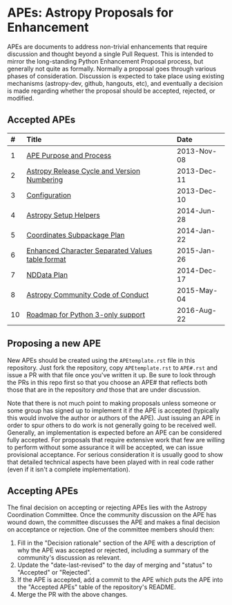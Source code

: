 # APEs: Astropy Proposals for Enhancement

APEs are documents to address non-trivial enhancements that require discussion
and thought beyond a single Pull Request. This is intended to mirror the
long-standing Python Enhancement  Proposal process, but generally not quite as
formally. Normally a proposal goes through various phases of consideration.
Discussion is expected to take place using existing mechanisms (astropy-dev,
github, hangouts, etc), and eventually a decision is made regarding whether the
proposal should be accepted, rejected, or modified.

## Accepted APEs

| # | Title | Date |
| :--- | :--- | :--- |
| 1   | [APE Purpose and Process](APE1.rst)                          | 2013-Nov-08 |
| 2   | [Astropy Release Cycle and Version Numbering](APE2.rst)      | 2013-Dec-11 |
| 3   | [Configuration](APE3.rst)                                    | 2013-Dec-10 |
| 4   | [Astropy Setup Helpers](APE4.rst)                            | 2014-Jun-28 |
| 5   | [Coordinates Subpackage Plan](APE5.rst)                      | 2014-Jan-22 |
| 6   | [Enhanced Character Separated Values table format](APE6.rst) | 2015-Jan-26 |
| 7   | [NDData Plan](APE7.rst)                                      | 2014-Dec-17 |
| 8   | [Astropy Community Code of Conduct](APE8.rst)                | 2015-May-04 |
| 10  | [Roadmap for Python 3-only support](APE10.rst)               | 2016-Aug-22 |

## Proposing a new APE

New APEs should be created using the `APEtemplate.rst` file in this repository.
Just fork the repository, copy `APEtemplate.rst` to `APE#.rst` and issue a
PR with that file once you've written it up.  Be sure to look through the PRs in
this repo first so that you choose an APE# that reflects both those that are in
the repository *and* those that are under discussion.

Note that there is not much point to making proposals unless someone or some
group has signed up to implement it if the APE is accepted
(typically this would involve the author or authors of the APE).  Just issuing
an APE in order to spur others to do work is not generally going to be received
well. Generally, an implementation is expected before an APE can be considered
fully accepted. For proposals that require extensive work that few are willing
to perform without some assurance it will be accepted, we can issue provisional
acceptance. For serious consideration it is usually good to show that detailed
technical aspects have been played with in real code rather (even if it isn't a
complete implementation).

## Accepting APEs

The final decision on accepting or rejecting APEs lies with the Astropy
Coordination Committee.  Once the community discussion on the APE has wound
down, the committee discusses the APE and makes a final decision on acceptance
or rejection.  One of the committee members should then:

1. Fill in the "Decision rationale" section of the APE with a description of why
   the APE was accepted or rejected, including a summary of the community's
   discussion as relevant.
2. Update the "date-last-revised" to the day of merging and "status" to
   "Accepted" or "Rejected".
3. If the APE is accepted, add a commit to the APE which puts the APE into the
   "Accepted APEs" table of the repository's README.
4. Merge the PR with the above changes.
